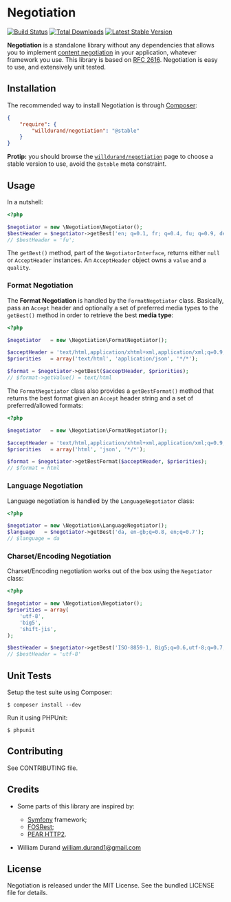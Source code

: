 Negotiation
===========

[![Build Status](https://travis-ci.org/willdurand/Negotiation.png?branch=master)](http://travis-ci.org/willdurand/Negotiation)
[![Total Downloads](https://poser.pugx.org/willdurand/Negotiation/downloads.png)](https://packagist.org/packages/willdurand/Negotiation)
[![Latest Stable Version](https://poser.pugx.org/willdurand/Negotiation/v/stable.png)](https://packagist.org/packages/willdurand/Negotiation)

**Negotiation** is a standalone library without any dependencies that allows you
to implement [content
negotiation](http://www.w3.org/Protocols/rfc2616/rfc2616-sec12.html) in your
application, whatever framework you use.
This library is based on [RFC
2616](http://www.w3.org/Protocols/rfc2616/rfc2616-sec14.html). Negotiation is
easy to use, and extensively unit tested.


Installation
------------

The recommended way to install Negotiation is through
[Composer](http://getcomposer.org/):

``` json
{
    "require": {
        "willdurand/negotiation": "@stable"
    }
}
```

**Protip:** you should browse the
[`willdurand/negotiation`](https://packagist.org/packages/willdurand/negotiation)
page to choose a stable version to use, avoid the `@stable` meta constraint.


Usage
-----

In a nutshell:

``` php
<?php

$negotiator = new \Negotiation\Negotiator();
$bestHeader = $negotiator->getBest('en; q=0.1, fr; q=0.4, fu; q=0.9, de; q=0.2');
// $bestHeader = 'fu';
```

The `getBest()` method, part of the `NegotiatorInterface`, returns either `null`
or `AcceptHeader` instances. An `AcceptHeader` object owns a `value` and a
`quality`.


### Format Negotiation

The **Format Negotiation** is handled by the `FormatNegotiator` class.
Basically, pass an `Accept` header and optionally a set of preferred media types
to the `getBest()` method in order to retrieve the best **media type**:

``` php
<?php

$negotiator   = new \Negotiation\FormatNegotiator();

$acceptHeader = 'text/html,application/xhtml+xml,application/xml;q=0.9,*/*;q=0.8';
$priorities   = array('text/html', 'application/json', '*/*');

$format = $negotiator->getBest($acceptHeader, $priorities);
// $format->getValue() = text/html
```

The `FormatNegotiator` class also provides a `getBestFormat()` method that
returns the best format given an `Accept` header string and a set of
preferred/allowed formats:

``` php
<?php

$negotiator   = new \Negotiation\FormatNegotiator();

$acceptHeader = 'text/html,application/xhtml+xml,application/xml;q=0.9,*/*;q=0.8';
$priorities   = array('html', 'json', '*/*');

$format = $negotiator->getBestFormat($acceptHeader, $priorities);
// $format = html
```

### Language Negotiation

Language negotiation is handled by the `LanguageNegotiator` class:

``` php
<?php

$negotiator = new \Negotiation\LanguageNegotiator();
$language   = $negotiator->getBest('da, en-gb;q=0.8, en;q=0.7');
// $language = da
```


### Charset/Encoding Negotiation

Charset/Encoding negotiation works out of the box using the `Negotiator` class:

``` php
<?php

$negotiator = new \Negotiation\Negotiator();
$priorities = array(
    'utf-8',
    'big5',
    'shift-jis',
);

$bestHeader = $negotiator->getBest('ISO-8859-1, Big5;q=0.6,utf-8;q=0.7, *;q=0.5', $priorities);
// $bestHeader = 'utf-8'
```


Unit Tests
----------

Setup the test suite using Composer:

    $ composer install --dev

Run it using PHPUnit:

    $ phpunit


Contributing
------------

See CONTRIBUTING file.


Credits
-------

* Some parts of this library are inspired by:

    * [Symfony](http://github.com/symfony/symfony) framework;
    * [FOSRest](http://github.com/FriendsOfSymfony/FOSRest);
    * [PEAR HTTP2](https://github.com/pear/HTTP2).

* William Durand <william.durand1@gmail.com>


License
-------

Negotiation is released under the MIT License. See the bundled LICENSE file for details.
